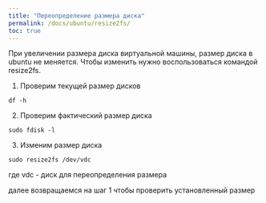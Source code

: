 ```yaml
---
title: "Переопределение размера диска"
permalink: /docs/ubuntu/resize2fs/
toc: true
---
```


При увеличении размера диска виртуальной машины,
размер диска в ubuntu не меняется. Чтобы изменить нужно
воспользоваться командой resize2fs.

1. Проверим текущей размер дисков

```
df -h
```

2. Проверим фактический размер диска

```
sudo fdisk -l
```


3. Изменим размер диска

```
sudo resize2fs /dev/vdc
```

где vdc - диск для переопределения размера

далее возвращаемся на шаг 1 чтобы проверить установленный размер
